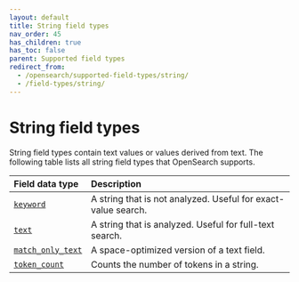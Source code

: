 ```yaml
---
layout: default
title: String field types
nav_order: 45
has_children: true
has_toc: false
parent: Supported field types
redirect_from:
  - /opensearch/supported-field-types/string/
  - /field-types/string/
---
```


# String field types

String field types contain text values or values derived from text. The following table lists all string field types that OpenSearch supports.

Field data type | Description
:--- | :---  
[`keyword`]({{site.url}}{{site.baseurl}}/opensearch/supported-field-types/keyword/) | A string that is not analyzed. Useful for exact-value search.
[`text`]({{site.url}}{{site.baseurl}}/opensearch/supported-field-types/text/) | A string that is analyzed. Useful for full-text search.
[`match_only_text`]({{site.url}}{{site.baseurl}}/field-types/supported-field-types/match-only-text/) | A space-optimized version of a text field.
[`token_count`]({{site.url}}{{site.baseurl}}/opensearch/supported-field-types/token-count/)  | Counts the number of tokens in a string. 
